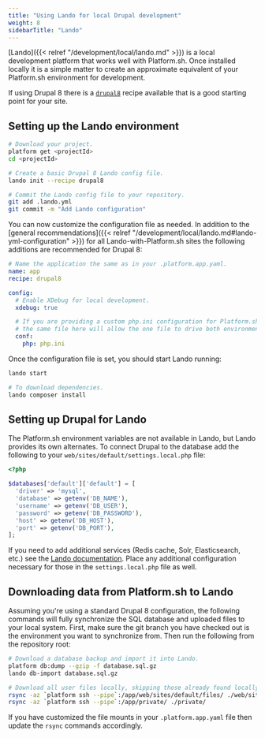 ```yaml
---
title: "Using Lando for local Drupal development"
weight: 8
sidebarTitle: "Lando"
---
```


[Lando]({{< relref "/development/local/lando.md" >}}) is a local development platform that works well with Platform.sh.  Once installed locally it is a simple matter to create an approximate equivalent of your Platform.sh environment for development.

If using Drupal 8 there is a [`drupal8`](https://docs.devwithlando.io/tutorials/drupal8.html) recipe available that is a good starting point for your site.

## Setting up the Lando environment

```bash
# Download your project.
platform get <projectId>
cd <projectId>

# Create a basic Drupal 8 Lando config file.
lando init --recipe drupal8

# Commit the Lando config file to your repository.
git add .lando.yml
git commit -m "Add Lando configuration"
```

You can now customize the configuration file as needed.  In addition to the [general recommendations]({{< relref "/development/local/lando.md#lando-yml-configuration" >}}) for all Lando-with-Platform.sh sites the following additions are recommended for Drupal 8:

```yaml
# Name the application the same as in your .platform.app.yaml.
name: app
recipe: drupal8

config:
  # Enable XDebug for local development.
  xdebug: true

  # If you are providing a custom php.ini configuration for Platform.sh, specifying
  # the same file here will allow the one file to drive both environments.
  conf:
    php: php.ini
```

Once the configuration file is set, you should start Lando running:

```bash
lando start

# To download dependencies.
lando composer install
```

## Setting up Drupal for Lando

The Platform.sh environment variables are not available in Lando, but Lando provides its own alternates.  To connect Drupal to the database add the following to your `web/sites/default/settings.local.php` file:

```php
<?php

$databases['default']['default'] = [
  'driver' => 'mysql',
  'database' => getenv('DB_NAME'),
  'username' => getenv('DB_USER'),
  'password' => getenv('DB_PASSWORD'),
  'host' => getenv('DB_HOST'),
  'port' => getenv('DB_PORT'),
];
```

If you need to add additional services (Redis cache, Solr, Elasticsearch, etc.) see the [Lando documentation](https://docs.lndo.io/config/services.html).  Place any additional configuration necessary for those in the `settings.local.php` file as well.

## Downloading data from Platform.sh to Lando

Assuming you're using a standard Drupal 8 configuration, the following commands will fully synchronize the SQL database and uploaded files to your local system.  First, make sure the git branch you have checked out is the environment you want to synchronize from.  Then run the following from the repository root:

```bash
# Download a database backup and import it into Lando.
platform db:dump --gzip -f database.sql.gz
lando db-import database.sql.gz

# Download all user files locally, skipping those already found locally.
rsync -az `platform ssh --pipe`:/app/web/sites/default/files/ ./web/sites/default/files/
rsync -az `platform ssh --pipe`:/app/private/ ./private/
```

If you have customized the file mounts in your `.platform.app.yaml` file then update the `rsync` commands accordingly.
